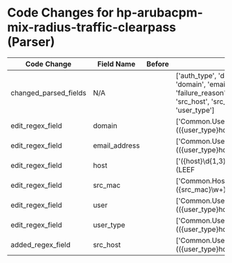 # Code Changes for hp-arubacpm-mix-radius-traffic-clearpass (Parser)

| Code Change | Field Name | Before | After |
|-------------|------------|--------|-------|
| changed_parsed_fields | N/A |  | ['auth_type', 'dest_ip', 'dest_port', 'domain', 'email_address', 'failure_reason', 'host', 'network', 'src_host', 'src_mac', 'time', 'user', 'user_type'] |
| edit_regex_field | domain |  | ['Common\.Username=(({user_type}host)\/({src_host}[\w\-.]+)|([\d]{14})|({host}[A-Z\d]{15})|({=host}[A-Z\d]{10})|({email_address}([A-Za-z0-9]+[!#$%&\'+-\/=?^_`~])*[A-Za-z0-9]+@[^\]\s"\\,\|]+\.[^\]\s"\\,\|]+)|({src_mac}([a-fA-F\d]{2}[\-:]?){5}[a-fA-F\d]{2})|({user}[a-z\.\-\!\#\^\~]{1,40}\$?)@({domain}[^=]+)|(({=domain}[^\\\s]+)\\+)?({=user}[a-z\.\-\!\#\^\~]{1,40}\$?))(\s+\w+\.\w+=)'] |
| edit_regex_field | email_address |  | ['Common\.Username=(({user_type}host)\/({src_host}[\w\-.]+)|([\d]{14})|({host}[A-Z\d]{15})|({=host}[A-Z\d]{10})|({email_address}([A-Za-z0-9]+[!#$%&\'+-\/=?^_`~])*[A-Za-z0-9]+@[^\]\s"\\,\|]+\.[^\]\s"\\,\|]+)|({src_mac}([a-fA-F\d]{2}[\-:]?){5}[a-fA-F\d]{2})|({user}[a-z\.\-\!\#\^\~]{1,40}\$?)@({domain}[^=]+)|(({=domain}[^\\\s]+)\\+)?({=user}[a-z\.\-\!\#\^\~]{1,40}\$?))(\s+\w+\.\w+=)'] |
| edit_regex_field | host |  | ['({host}\d{1,3}\.\d{1,3}\.\d{1,3}\.\d{1,3})\s+(LEEF|CEF):', 'Common\.Username=(({user_type}host)\/({src_host}[\w\-.]+)|([\d]{14})|({host}[A-Z\d]{15})|({=host}[A-Z\d]{10})|({email_address}([A-Za-z0-9]+[!#$%&\'+-\/=?^_`~])*[A-Za-z0-9]+@[^\]\s"\\,\|]+\.[^\]\s"\\,\|]+)|({src_mac}([a-fA-F\d]{2}[\-:]?){5}[a-fA-F\d]{2})|({user}[a-z\.\-\!\#\^\~]{1,40}\$?)@({domain}[^=]+)|(({=domain}[^\\\s]+)\\+)?({=user}[a-z\.\-\!\#\^\~]{1,40}\$?))(\s+\w+\.\w+=)'] |
| edit_regex_field | src_mac |  | ['Common\.Host-MAC-Address=({src_mac}\w+)\s*([\w\-.]+=|$)', 'Common\.Username=(({user_type}host)\/({src_host}[\w\-.]+)|([\d]{14})|({host}[A-Z\d]{15})|({=host}[A-Z\d]{10})|({email_address}([A-Za-z0-9]+[!#$%&\'+-\/=?^_`~])*[A-Za-z0-9]+@[^\]\s"\\,\|]+\.[^\]\s"\\,\|]+)|({src_mac}([a-fA-F\d]{2}[\-:]?){5}[a-fA-F\d]{2})|({user}[a-z\.\-\!\#\^\~]{1,40}\$?)@({domain}[^=]+)|(({=domain}[^\\\s]+)\\+)?({=user}[a-z\.\-\!\#\^\~]{1,40}\$?))(\s+\w+\.\w+=)'] |
| edit_regex_field | user |  | ['Common\.Username=(({user_type}host)\/({src_host}[\w\-.]+)|([\d]{14})|({host}[A-Z\d]{15})|({=host}[A-Z\d]{10})|({email_address}([A-Za-z0-9]+[!#$%&\'+-\/=?^_`~])*[A-Za-z0-9]+@[^\]\s"\\,\|]+\.[^\]\s"\\,\|]+)|({src_mac}([a-fA-F\d]{2}[\-:]?){5}[a-fA-F\d]{2})|({user}[a-z\.\-\!\#\^\~]{1,40}\$?)@({domain}[^=]+)|(({=domain}[^\\\s]+)\\+)?({=user}[a-z\.\-\!\#\^\~]{1,40}\$?))(\s+\w+\.\w+=)'] |
| edit_regex_field | user_type |  | ['Common\.Username=(({user_type}host)\/({src_host}[\w\-.]+)|([\d]{14})|({host}[A-Z\d]{15})|({=host}[A-Z\d]{10})|({email_address}([A-Za-z0-9]+[!#$%&\'+-\/=?^_`~])*[A-Za-z0-9]+@[^\]\s"\\,\|]+\.[^\]\s"\\,\|]+)|({src_mac}([a-fA-F\d]{2}[\-:]?){5}[a-fA-F\d]{2})|({user}[a-z\.\-\!\#\^\~]{1,40}\$?)@({domain}[^=]+)|(({=domain}[^\\\s]+)\\+)?({=user}[a-z\.\-\!\#\^\~]{1,40}\$?))(\s+\w+\.\w+=)'] |
| added_regex_field | src_host |  | ['Common\.Username=(({user_type}host)\/({src_host}[\w\-.]+)|([\d]{14})|({host}[A-Z\d]{15})|({=host}[A-Z\d]{10})|({email_address}([A-Za-z0-9]+[!#$%&\'+-\/=?^_`~])*[A-Za-z0-9]+@[^\]\s"\\,\|]+\.[^\]\s"\\,\|]+)|({src_mac}([a-fA-F\d]{2}[\-:]?){5}[a-fA-F\d]{2})|({user}[a-z\.\-\!\#\^\~]{1,40}\$?)@({domain}[^=]+)|(({=domain}[^\\\s]+)\\+)?({=user}[a-z\.\-\!\#\^\~]{1,40}\$?))(\s+\w+\.\w+=)'] |